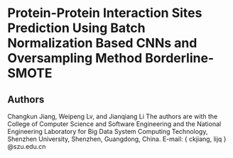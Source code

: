 # Protein-Protein Interaction Sites Prediction Using Batch Normalization Based CNNs and Oversampling Method Borderline-SMOTE
## Authors
Changkun Jiang, Weipeng Lv, and Jianqiang Li
The authors are with the College of Computer Science and Software Engineering and the National Engineering Laboratory for Big Data System Computing Technology, Shenzhen University, Shenzhen, Guangdong, China.
E-mail: { ckjiang, lijq } @szu.edu.cn
